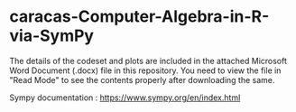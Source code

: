 # caracas-Computer-Algebra-in-R-via-SymPy
The details of the codeset and plots are included in the attached Microsoft Word Document (.docx) file in this repository. 
You need to view the file in "Read Mode" to see the contents properly after downloading the same.

Sympy documentation : https://www.sympy.org/en/index.html
